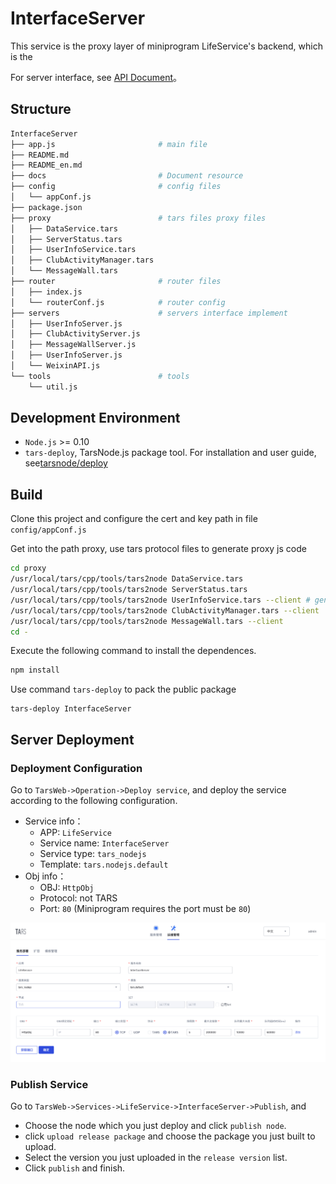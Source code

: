 # InterfaceServer

This service is the proxy layer of miniprogram LifeService's backend, which is the 

For server interface, see [API Document](docs/API.md)。

## Structure

```sh
InterfaceServer
├── app.js                       # main file
├── README.md
├── README_en.md
├── docs                         # Document resource
├── config                       # config files
│   └── appConf.js
├── package.json
├── proxy                        # tars files proxy files
│   ├── DataService.tars
│   ├── ServerStatus.tars
│   ├── UserInfoService.tars
│   ├── ClubActivityManager.tars
│   └── MessageWall.tars
├── router                       # router files
│   ├── index.js
│   └── routerConf.js            # router config
├── servers                      # servers interface implement
│   ├── UserInfoServer.js
│   ├── ClubActivityServer.js
│   ├── MessageWallServer.js
│   ├── UserInfoServer.js
│   └── WeixinAPI.js
└── tools                        # tools
    └── util.js
```

## Development Environment
- `Node.js` >= 0.10
- `tars-deploy`, TarsNode.js package tool. For installation and user guide, see[tarsnode/deploy](https://github.com/tars-node/deploy/tree/master)

## Build

Clone this project and configure the cert and key path in file `config/appConf.js`

Get into the path proxy, use tars protocol files to generate proxy js code

```sh
cd proxy
/usr/local/tars/cpp/tools/tars2node DataService.tars
/usr/local/tars/cpp/tools/tars2node ServerStatus.tars
/usr/local/tars/cpp/tools/tars2node UserInfoService.tars --client # generate tars proxy code for client
/usr/local/tars/cpp/tools/tars2node ClubActivityManager.tars --client
/usr/local/tars/cpp/tools/tars2node MessageWall.tars --client
cd -
```

Execute the following command to install the dependences.

```sh
npm install
```

Use command `tars-deploy` to pack the public package

```
tars-deploy InterfaceServer
```

## Server Deployment

### Deployment Configuration

Go to `TarsWeb->Operation->Deploy service`, and deploy the service according to the following configuration.

* Service info：
    * APP: `LifeService`
    * Service name: `InterfaceServer`
    * Service type: `tars_nodejs`
    * Template: `tars.nodejs.default`
* Obj info：
    * OBJ: `HttpObj`
    * Protocol: not TARS
    * Port: `80` (Miniprogram requires the port must be `80`)

![tars-node](docs/images/deploy_template.png)

### Publish Service

Go to `TarsWeb->Services->LifeService->InterfaceServer->Publish`, and

* Choose the node which you just deploy and click `publish node`.
* click `upload release package` and choose the package you just built to upload.
* Select the version you just uploaded in the `release version` list.
* Click `publish` and finish.